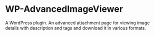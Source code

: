 # WP-AdvancedImageViewer
A WordPress plugin. An advanced attachment page for viewing image details with description and tags and download it in various formats.
